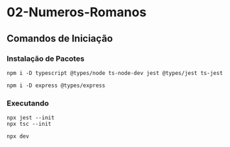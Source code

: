 # 02-Numeros-Romanos

## Comandos de Iniciação

### Instalação de Pacotes
```terminal
npm i -D typescript @types/node ts-node-dev jest @types/jest ts-jest
```

```
npm i -D express @types/express
```

### Executando
```
npx jest --init
npx tsc --init
```

```
npx dev
```

